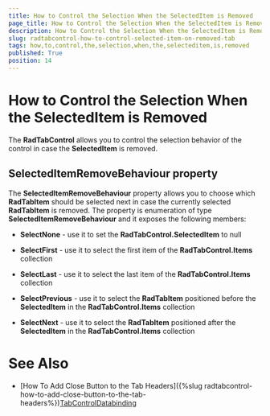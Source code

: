```yaml
---
title: How to Control the Selection When the SelectedItem is Removed
page_title: How to Control the Selection When the SelectedItem is Removed
description: How to Control the Selection When the SelectedItem is Removed
slug: radtabcontrol-how-to-control-selected-item-on-removed-tab
tags: how,to,control,the,selection,when,the,selecteditem,is,removed
published: True
position: 14
---
```


# How to Control the Selection When the SelectedItem is Removed



The __RadTabControl__ allows you to control the selection behavior of the control in case the __SelectedItem__ is removed. 

## SelectedItemRemoveBehaviour property

The __SelectedItemRemoveBehaviour__ property allows you to choose which __RadTabItem__ should be selected next in case the currently selected __RadTabItem__ is removed. The property is enumeration of type __SelectedItemRemoveBehaviour__ and it exposes the following members:

* __SelectNone__ - use it to set the __RadTabControl.SelectedItem__ to null 

* __SelectFirst__ - use it to select the first item of the __RadTabControl.Items__ collection

* __SelectLast__ - use it to select the last item of the __RadTabControl.Items__ collection

* __SelectPrevious__ - use it to select the __RadTabItem__ positioned before the __SelectedItem__ in the __RadTabControl.Items__ collection

* __SelectNext__ - use it to select the __RadTabItem__ positioned after the __SelectedItem__ in the __RadTabControl.Items__ collection

# See Also

 * [How To Add Close Button to the Tab Headers]({%slug radtabcontrol-how-to-add-close-button-to-the-tab-headers%})[TabControlDatabinding](http://demos.telerik.com/silverlight/#TabControl/Databinding)
